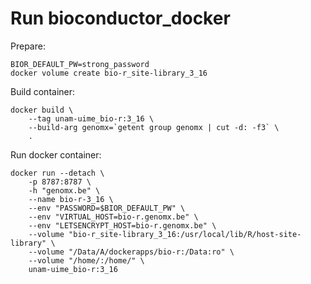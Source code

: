 # Run bioconductor_docker

Prepare:

    BIOR_DEFAULT_PW=strong_password
    docker volume create bio-r_site-library_3_16

Build container:

    docker build \
        --tag unam-uime_bio-r:3_16 \
        --build-arg genomx=`getent group genomx | cut -d: -f3` \
        .

Run docker container:

    docker run --detach \
        -p 8787:8787 \
        -h "genomx.be" \
        --name bio-r-3_16 \
        --env "PASSWORD=$BIOR_DEFAULT_PW" \
        --env "VIRTUAL_HOST=bio-r.genomx.be" \
        --env "LETSENCRYPT_HOST=bio-r.genomx.be" \
        --volume "bio-r_site-library_3_16:/usr/local/lib/R/host-site-library" \
        --volume "/Data/A/dockerapps/bio-r:/Data:ro" \
        --volume "/home/:/home/" \
        unam-uime_bio-r:3_16
